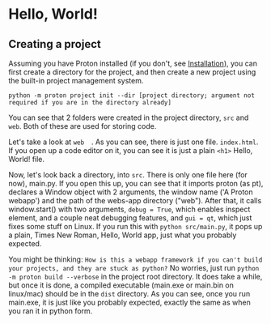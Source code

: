 # Hello, World!

## Creating a project

Assuming you have Proton installed (if you don't, see [Installation](installation.md)), you can first create a directory for the project, and then create a new project using the built-in project management system.

`python -m proton project init --dir [project directory; argument not required if you are in the directory already]`

You can see that 2 folders were created in the project directory, `src` and `web`. Both of these are used for storing code.

Let's take a look at `web  `. As you can see, there is just one file. `index.html`. If you open up a code editor on it, you can see it is just a plain `<h1>`</h1> Hello, World! file. 

Now, let's look back a directory, into `src`. There is only one file here (for now), main.py. If you open this up, you can see that it imports proton (as pt), declares a Window object with 2 arguments, the window name ('A Proton webapp') and the path of the webs-app directory ("web"). After that, it calls window.start() with two arguments, `debug = True`, which enables inspect element, and a couple neat debugging features, and `gui = qt`, which just fixes some stuff on Linux. If you run this with `python src/main.py`, it pops up a plain, Times New Roman, Hello, World app, just what you probably expected. 

You might be thinking: `How is this a webapp framework if you can't build your projects, and they are stuck as python?` No worries, just run `python -m proton build --verbose` in the project root directory. It does take a while, but once it is done, a compiled executable (main.exe or main.bin on linux/mac) should be in the `dist` directory. As you can see, once you run main.exe, it is just like you probably expected, exactly the same as when you ran it in python form.


